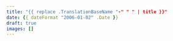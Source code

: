 ```yaml
---
title: "{{ replace .TranslationBaseName "-" " " | title }}"
date: {{ dateFormat "2006-01-02" .Date }}
draft: true
images: []
---
```


